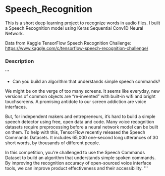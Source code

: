 # Speech_Recognition

This is a short deep learning project to recognize words in audio files. I built a Speech Recognition model using Keras Sequential Conv1D Neural Network.

Data from Kaggle TensorFlow Speech Recognition Challenge: https://www.kaggle.com/c/tensorflow-speech-recognition-challenge/

### Description
'''
- Can you build an algorithm that understands simple speech commands?

We might be on the verge of too many screens. It seems like everyday, new versions of common objects are “re-invented” with built-in wifi and bright touchscreens. A promising antidote to our screen addiction are voice interfaces.

But, for independent makers and entrepreneurs, it’s hard to build a simple speech detector using free, open data and code. Many voice recognition datasets require preprocessing before a neural network model can be built on them. To help with this, TensorFlow recently released the Speech Commands Datasets. It includes 65,000 one-second long utterances of 30 short words, by thousands of different people.

In this competition, you're challenged to use the Speech Commands Dataset to build an algorithm that understands simple spoken commands. By improving the recognition accuracy of open-sourced voice interface tools, we can improve product effectiveness and their accessibility.
'''
